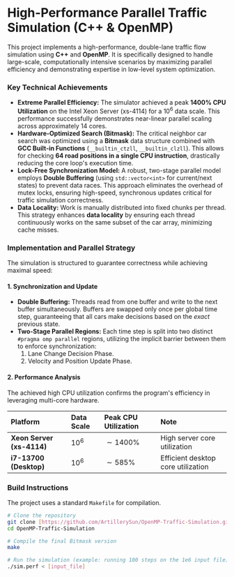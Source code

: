 # High-Performance Parallel Traffic Simulation (C++ & OpenMP)

This project implements a high-performance, double-lane traffic flow simulation using **C++** and **OpenMP**. It is specifically designed to handle large-scale, computationally intensive scenarios by maximizing parallel efficiency and demonstrating expertise in low-level system optimization.

### Key Technical Achievements

* **Extreme Parallel Efficiency:** The simulator achieved a peak **1400% CPU Utilization** on the Intel Xeon Server (xs-4114) for a $10^6$ data scale. This performance successfully demonstrates near-linear parallel scaling across approximately 14 cores.
* **Hardware-Optimized Search (Bitmask):** The critical neighbor car search was optimized using a **Bitmask** data structure combined with **GCC Built-in Functions** (`__builtin_ctzll`, `__builtin_clzll`). This allows for checking **64 road positions in a single CPU instruction**, drastically reducing the core loop's execution time.
* **Lock-Free Synchronization Model:** A robust, two-stage parallel model employs **Double Buffering** (using `std::vector<int>` for current/next states) to prevent data races. This approach eliminates the overhead of mutex locks, ensuring high-speed, synchronous updates critical for traffic simulation correctness.
* **Data Locality:** Work is manually distributed into fixed chunks per thread. This strategy enhances **data locality** by ensuring each thread continuously works on the same subset of the car array, minimizing cache misses.

### Implementation and Parallel Strategy

The simulation is structured to guarantee correctness while achieving maximal speed:

#### 1. Synchronization and Update

* **Double Buffering:** Threads read from one buffer and write to the next buffer simultaneously. Buffers are swapped only once per global time step, guaranteeing that all cars make decisions based on the *exact* previous state.
* **Two-Stage Parallel Regions:** Each time step is split into two distinct `#pragma omp parallel` regions, utilizing the implicit barrier between them to enforce synchronization:
    1.  Lane Change Decision Phase.
    2.  Velocity and Position Update Phase.

#### 2. Performance Analysis

The achieved high CPU utilization confirms the program's efficiency in leveraging multi-core hardware.

| Platform | Data Scale | Peak CPU Utilization | Note |
| :--- | :--- | :--- | :--- |
| **Xeon Server (xs-4114)** | $10^6$ | $\sim 1400$%  | High server core utilization |
| **i7-13700 (Desktop)** | $10^6$ | $\sim 585$%| Efficient desktop core utilization |

### Build Instructions

The project uses a standard `Makefile` for compilation.

```bash
# Clone the repository
git clone [https://github.com/ArtillerySun/OpenMP-Traffic-Simulation.git](https://github.com/ArtillerySun/OpenMP-Traffic-Simulation.git)
cd OpenMP-Traffic-Simulation

# Compile the final Bitmask version
make

# Run the simulation (example: running 100 steps on the 1e6 input file)
./sim.perf < [input_file]
